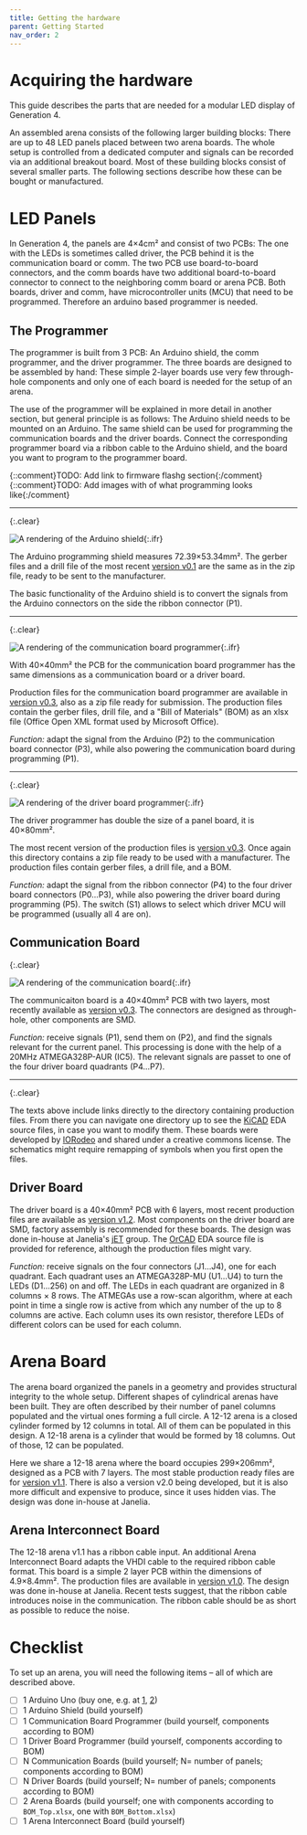 ```yaml
---
title: Getting the hardware
parent: Getting Started
nav_order: 2
---
```


# Acquiring the hardware

This guide describes the parts that are needed for a modular LED display of Generation 4.

An assembled arena consists of the following larger building blocks: There are up to 48 LED panels placed between two arena boards. The whole setup is controlled from a dedicated computer and signals can be recorded via an additional breakout board. Most of these building blocks consist of several smaller parts. The following sections describe how these can be bought or manufactured.



# LED Panels

In Generation 4, the panels are 4×4cm² and consist of two PCBs: The one with the LEDs is sometimes called driver, the PCB behind it is the communication board or comm. The two PCB use board-to-board connectors, and the comm boards have two additional board-to-board connector to connect to the neighboring comm board or arena PCB. Both boards, driver and comm, have microcontroller units (MCU) that need to be programmed. Therefore an arduino based programmer is needed.

## The Programmer

The programmer is built from 3 PCB: An Arduino shield, the comm programmer, and the driver programmer. The three boards are designed to be assembled by hand: These simple 2-layer boards use very few through-hole components and only one of each board is needed for the setup of an arena. 

The use of the programmer will be explained in more detail in another section, but general principle is as follows: The Arduino shield needs to be mounted on an Arduino. The same shield can be used for programming the communication boards and the driver boards. Connect the corresponding programmer board via a ribbon cable to the Arduino shield, and the board you want to program to the programmer board.

{::comment}TODO: Add link to firmware flashg section{:/comment}
{::comment}TODO: Add images with of what programming looks like{:/comment}


---
{:.clear}

![A rendering of the Arduino shield](../assets/getting-started/pcb_prog-shield.jpg){:.ifr}

The Arduino programming shield measures 72.39×53.34mm². The gerber files and a drill file of the most recent [version v0.1](https://github.com/floesche/panels_g4_hardware/tree/master/atmega328/four_panel/20mm_matrix/ver3/programmer/prog_shield/gerber_v0p1) are the same as in the zip file, ready to be sent to the manufacturer. 

The basic functionality of the Arduino shield is to convert the signals from the Arduino connectors on the side the ribbon connector (P1).

---
{:.clear}

![A rendering of the communication board programmer](../assets/getting-started/pcb_comm-prog.jpg){:.ifr}

With 40×40mm² the PCB for the communication board programmer has the same dimensions as a communication board or a driver board.
  
Production files for the communication board programmer are available in [version v0.3](https://github.com/floesche/panels_g4_hardware/tree/master/atmega328/four_panel/20mm_matrix/ver3/programmer/comm_programmer/gerber_v0p3), also as a zip file ready for submission. The production files contain the gerber files, drill file, and a "Bill of Materials" (BOM) as an xlsx file (Office Open XML format used by Microsoft Office). 

*Function:* adapt the signal from the Arduino (P2) to the communication board connector (P3), while also powering the communication board during programming (P1).


---
{:.clear}

![A rendering of the driver board programmer](../assets/getting-started/pcb_driver-prog.jpg){:.ifr}

The driver programmer has double the size of a panel board, it is 40×80mm².

The most recent version of the production files is [version v0.3](https://github.com/floesche/panels_g4_hardware/tree/master/atmega328/four_panel/20mm_matrix/ver3/programmer/driver_programmer/gerber_v0p3). Once again this directory contains a zip file ready to be used with a manufacturer. The production files contain gerber files, a drill file, and a BOM.

*Function:* adapt the signal from the ribbon connector (P4) to the four driver board connectors (P0…P3), while also powering the driver board during programming (P5). The switch (S1) allows to select which driver MCU will be programmed (usually all 4 are on).




## Communication Board 
{:.clear}

![A rendering of the communication board](../assets/getting-started/pcb_comm-board.jpg){:.ifr}

The communicaiton board is a 40×40mm² PCB with two layers, most recently available as [version v0.3](https://github.com/floesche/panels_g4_hardware/tree/master/atmega328/four_panel/20mm_matrix/ver3/comm/gerber_v0p3). The connectors are designed as through-hole, other components are SMD.

*Function:* receive signals (P1), send them on (P2), and find the signals relevant for the current panel. This processing is done with the help of a 20MHz ATMEGA328P-AUR (IC5). The relevant signals are passet to one of the four driver board quadrants (P4…P7).

---
{:.clear}

The texts above include links directly to the directory containing production files. From there you can navigate one directory up to see the [KiCAD](https://https://kicad-pcb.org/) EDA source files, in case you want to modify them. These boards were developed by [IORodeo](https://iorodeo.com) and shared under a creative commons license. The schematics might require remapping of symbols when you first open the files.

## Driver Board

The driver board is a 40×40mm² PCB with 6 layers, most recent production files are available as [version v1.2](https://github.com/floesche/Panel-G4-Hardware/tree/master/production-v1p2/). Most components on the driver board are SMD, factory assembly is recommended for these boards. The design was done in-house at Janelia's [jET](https://www.janelia.org/support-team/janelia-experimental-technology) group. The [OrCAD](https://www.orcad.com/) EDA source file is provided for reference, although the production files might vary.

*Function:* receive signals on the four connectors (J1…J4), one for each quadrant. Each quadrant uses an ATMEGA328P-MU (U1…U4) to turn the LEDs (D1…256) on and off. The LEDs in each quadrant are organized in 8 columns × 8 rows. The ATMEGAs use a row-scan algorithm, where at each point in time a single row is active from which any number of the up to 8 columns are active. Each column uses its own resistor, therefore LEDs of different colors can be used for each column.

# Arena Board

The arena board organized the panels in a geometry and provides structural integrity to the whole setup. Different shapes of cylindrical arenas have been built. They are often described by their number of panel columns populated and the virtual ones forming a full circle. A 12-12 arena is a closed cylinder formed by 12 columns in total. All of them can be populated in this design. A 12-18 arena is a cylinder that would be formed by 18 columns. Out of those, 12 can be populated. 

Here we share a 12-18 arena where the board occupies 299×206mm², designed as a PCB with 7 layers. The most stable production ready files are for [version v1.1](https://github.com/floesche/Arena-G4-Hardware/tree/master/arena_12-18/production_v1p1). There is also a version v2.0 being developed, but it is also more difficult and expensive to produce, since it uses hidden vias. The design was done in-house at Janelia.

## Arena Interconnect Board

The 12-18 arena v1.1 has a ribbon cable input. An additional Arena Interconnect Board adapts the VHDI cable to the required ribbon cable format. This board is a simple 2 layer PCB within the dimensions of 4.9×8.4mm². The production files are available in [version v1.0](https://github.com/floesche/Arena-G4-Hardware/tree/master/interconnect/production_v1p0). The design was done in-house at Janelia. Recent tests suggest, that the ribbon cable introduces noise in the communication. The ribbon cable should be as short as possible to reduce the noise.


# Checklist

To set up an arena, you will need the following items – all of which are described above.

- [ ] 1 Arduino Uno (buy one, e.g. at [1](https://store.arduino.cc/usa/arduino-uno-rev3), [2](https://www.digikey.com/short/zr4nd5))
- [ ] 1 Arduino Shield (build yourself)
- [ ] 1 Communication Board Programmer (build yourself, components according to BOM)
- [ ] 1 Driver Board Programmer (build yourself, components according to BOM)
- [ ] N Communication Boards (build yourself; N= number of panels; components according to BOM)
- [ ] N Driver Boards (build yourself; N= number of panels; components according to BOM)
- [ ] 2 Arena Boards (build yourself; one with components according to `BOM_Top.xlsx`, one with `BOM_Bottom.xlsx`)
- [ ] 1 Arena Interconnect Board (build yourself)
